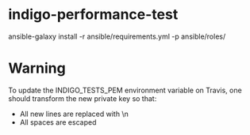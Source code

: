 # indigo-performance-test

ansible-galaxy install -r ansible/requirements.yml -p ansible/roles/

# Warning

To update the INDIGO_TESTS_PEM environment variable on Travis, one should transform the new private key so that:
- All new lines are replaced with \\n
- All spaces are escaped
